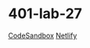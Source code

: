 # 401-lab-27
[CodeSandbox](https://codesandbox.io/s/lab-27-9j0eb?fontsize=14&hidenavigation=1&theme=dark)
[Netlify](https://csb-9j0eb.netlify.com/)

